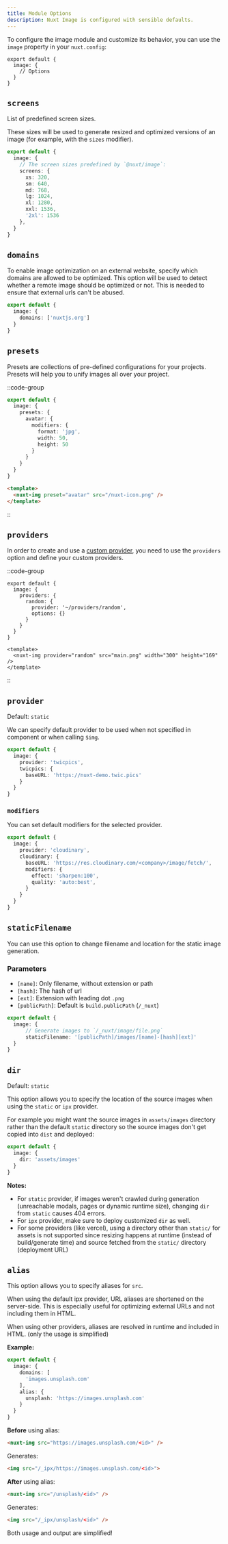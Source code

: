 ```yaml
---
title: Module Options
description: Nuxt Image is configured with sensible defaults.
---
```


To configure the image module and customize its behavior, you can use the `image` property in your `nuxt.config`:

```js{}[nuxt.config]
export default {
  image: {
    // Options
  }
}
```

## `screens`

List of predefined screen sizes.

These sizes will be used to generate resized and optimized versions of an image (for example, with the `sizes` modifier).

```ts [nuxt.config.js]
export default {
  image: {
    // The screen sizes predefined by `@nuxt/image`:
    screens: {
      xs: 320,
      sm: 640,
      md: 768,
      lg: 1024,
      xl: 1280,
      xxl: 1536,
      '2xl': 1536
    },
  }
}
```

## `domains`

To enable image optimization on an external website, specify which domains are allowed to be optimized. This option will be used to detect whether a remote image should be optimized or not. This is needed to ensure that external urls can't be abused.

```ts [nuxt.config.js]
export default {
  image: {
    domains: ['nuxtjs.org']
  }
}
```

## `presets`

Presets are collections of pre-defined configurations for your projects. Presets will help you to unify images all over your project.

::code-group

  ```ts [nuxt.config.js]
  export default {
    image: {
      presets: {
        avatar: {
          modifiers: {
            format: 'jpg',
            width: 50,
            height: 50
          }
        }
      }
    }
  }
  ```

  ```html [index.vue]
  <template>
    <nuxt-img preset="avatar" src="/nuxt-icon.png" />
  </template>
  ```

::

## `providers`

In order to create and use a [custom provider](/advanced/custom-provider), you need to use the `providers` option and define your custom providers.

::code-group

  ```js{}[nuxt.config.js]
  export default {
    image: {
      providers: {
        random: {
          provider: '~/providers/random',
          options: {}
        }
      }
    }
  }
  ```

  ```vue{}[index.vue]
  <template>
    <nuxt-img provider="random" src="main.png" width="300" height="169" />
  </template>
  ```

::

## `provider`

Default: `static`

We can specify default provider to be used when not specified in component or when calling `$img`.

```ts [nuxt.config.js]
export default {
  image: {
    provider: 'twicpics',
    twicpics: {
      baseURL: 'https://nuxt-demo.twic.pics'
    }
  }
}
```

### `modifiers`

You can set default modifiers for the selected provider.
```ts [nuxt.config.js]
export default {
  image: {
    provider: 'cloudinary',
    cloudinary: {
      baseURL: 'https://res.cloudinary.com/<company>/image/fetch/',
      modifiers: {
        effect: 'sharpen:100',
        quality: 'auto:best',
      }
    }
  }
}
```

## `staticFilename`

You can use this option to change filename and location for the static image generation.

### Parameters

- `[name]`: Only filename, without extension or path
- `[hash]`: The hash of url
- `[ext]`: Extension with leading dot `.png`
- `[publicPath]`: Default is `build.publicPath` (`/_nuxt`)

```ts [nuxt.config.js]
export default {
  image: {
      // Generate images to `/_nuxt/image/file.png`
      staticFilename: '[publicPath]/images/[name]-[hash][ext]'
  }
}
```

## `dir`

Default: `static`

This option allows you to specify the location of the source images when using the `static` or `ipx` provider.

For example you might want the source images in `assets/images` directory rather than the default `static` directory so the source images don't get copied into `dist` and deployed:

```ts [nuxt.config.js]
export default {
  image: {
    dir: 'assets/images'
  }
}
```

**Notes:**
- For `static` provider, if images weren't crawled during generation (unreachable modals, pages or dynamic runtime size), changing `dir` from `static` causes 404 errors.
- For `ipx` provider, make sure to deploy customized `dir` as well.
- For some providers (like vercel), using a directory other than `static/` for assets is not supported since resizing happens at runtime (instead of build/generate time) and source fetched from the `static/` directory (deployment URL)

## `alias`

This option allows you to specify aliases for `src`.

When using the default ipx provider, URL aliases are shortened on the server-side.
This is especially useful for optimizing external URLs and not including them in HTML.

When using other providers, aliases are resolved in runtime and included in HTML. (only the usage is simplified)

**Example:**

```ts [nuxt.config.js]
export default {
  image: {
    domains: [
      'images.unsplash.com'
    ],
    alias: {
      unsplash: 'https://images.unsplash.com'
    }
  }
}
```

**Before** using alias:

```html
<nuxt-img src="https://images.unsplash.com/<id>" />
```

Generates:

```html
<img src="/_ipx/https://images.unsplash.com/<id>">
```

**After** using alias:


```html
<nuxt-img src="/unsplash/<id>" />
```

Generates:

```html
<img src="/_ipx/unsplash/<id>" />
```

Both usage and output are simplified!
